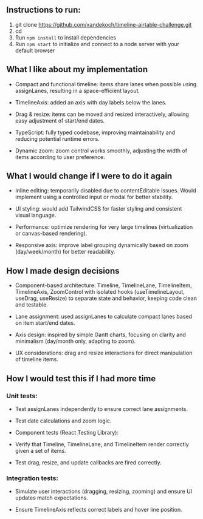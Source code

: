 ## Instructions to run:

1. git clone <https://github.com/xandekoch/timeline-airtable-challenge.git>
2. cd <your-repo-folder>
3. Run `npm install` to install dependencies
4. Run `npm start` to initialize and connect to a node server with your default browser

## What I like about my implementation

- Compact and functional timeline: items share lanes when possible using assignLanes, resulting in a space-efficient layout.

- TimelineAxis: added an axis with day labels below the lanes.

- Drag & resize: items can be moved and resized interactively, allowing easy adjustment of start/end dates.

- TypeScript: fully typed codebase, improving maintainability and reducing potential runtime errors.

- Dynamic zoom: zoom control works smoothly, adjusting the width of items according to user preference.

## What I would change if I were to do it again

- Inline editing: temporarily disabled due to contentEditable issues. Would implement using a controlled input or modal for better stability.

- UI styling: would add TailwindCSS for faster styling and consistent visual language.

- Performance: optimize rendering for very large timelines (virtualization or canvas-based rendering).

- Responsive axis: improve label grouping dynamically based on zoom (day/week/month) for better readability.

## How I made design decisions

- Component-based architecture: Timeline, TimelineLane, TimelineItem, TimelineAxis, ZoomControl with isolated hooks (useTimelineLayout, useDrag, useResize) to separate state and behavior, keeping code clean and testable.

- Lane assignment: used assignLanes to calculate compact lanes based on item start/end dates.

- Axis design: inspired by simple Gantt charts, focusing on clarity and minimalism (day/month only, adapting to zoom).

- UX considerations: drag and resize interactions for direct manipulation of timeline items.

## How I would test this if I had more time

### Unit tests:

- Test assignLanes independently to ensure correct lane assignments.

- Test date calculations and zoom logic.

- Component tests (React Testing Library):

- Verify that Timeline, TimelineLane, and TimelineItem render correctly given a set of items.

- Test drag, resize, and update callbacks are fired correctly.

### Integration tests:

- Simulate user interactions (dragging, resizing, zooming) and ensure UI updates match expectations.

- Ensure TimelineAxis reflects correct labels and hover line position.
